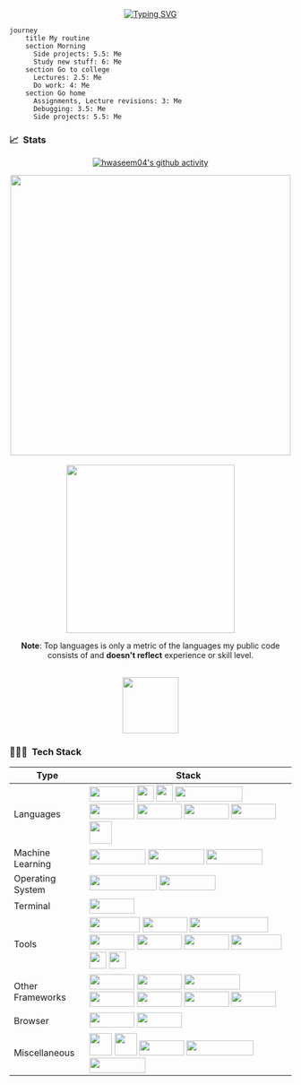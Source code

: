 <!--
Here are some ideas to get you started:

- 🔭 I’m currently working on ...
- 🌱 I’m currently learning ...
- 👯 I’m looking to collaborate on ...
- 🤔 I’m looking for help with ...
- 💬 Ask me about ...
- 📫 How to reach me: ...
- 😄 Pronouns: ...
- ⚡ Fun fact: ...
-->


<div align='center'>
<a href="https://git.io/typing-svg"><img src="https://readme-typing-svg.herokuapp.com?font=Iosevka&pause=1000&color=07F700&background=FF272700&center=true&vCenter=true&width=435&lines=I+am+Muhammad+Waseem+;Undergraduate+Researcher;Computer+Vision+Enthusiast;Love+Training+Neural+Networks" alt="Typing SVG" /></a>
</div>

```mermaid
journey
    title My routine
    section Morning
      Side projects: 5.5: Me
      Study new stuff: 6: Me
    section Go to college
      Lectures: 2.5: Me
      Do work: 4: Me
    section Go home
      Assignments, Lecture revisions: 3: Me
      Debugging: 3.5: Me
      Side projects: 5.5: Me
```

### 📈 &nbsp;Stats
<div align="center">

[![hwaseem04's github activity](https://github-readme-activity-graph.cyclic.app/graph?username=hwaseem04&line=FF0090&theme=chartreuse-dark)](https://github.com/hwaseem04)

<img width="500em" src="https://streak-stats.demolab.com?user=hwaseem04&theme=github-green-purple">

<br>
<br>

<img width="300em" src="https://github-readme-stats-sigma-five.vercel.app/api/top-langs/?username=hwaseem04&layout=compact&theme=radical">


**Note**: Top languages is only a metric of the languages my public code consists of and **doesn't reflect** experience or skill level.

<br>

<img width="100em" src="https://komarev.com/ghpvc/?username=hwaseem04&color=green&style=flat-square">


<br>

</div>

### 🧑🏻‍💻 &nbsp;Tech Stack



<div align='center'>

Type          | Stack
------------- | -------------
Languages      | <img width="80px" height="27px" src="https://img.shields.io/badge/Python-D1D41B?style=for-the-badge&logo=python&logoColor=blue">  <img width="30px" height="29px" src="https://user-images.githubusercontent.com/25181517/192106070-46255bcf-65e6-4c6b-a296-bf8d0d8fb2a7.png"> <img width="30px" src="https://user-images.githubusercontent.com/25181517/192106073-90fffafe-3562-4ff9-a37e-c77a2da0ff58.png"> <img width="120px" height="27px" src="https://img.shields.io/badge/JavaScript-323330?style=for-the-badge&logo=javascript&logoColor=F7DF1E"> <img width="80px" height="27px" src="https://img.shields.io/badge/HTML5-E34F26?style=for-the-badge&logo=html5&logoColor=white"> <img width="80px" height="27px" src="https://img.shields.io/badge/CSS3-1572B6?style=for-the-badge&logo=css3&logoColor=white"> <img width="80px" height="27px" src="https://img.shields.io/badge/MySQL-005C84?style=for-the-badge&logo=mysql&logoColor=white"> <img width="80px" height="27px" src="https://img.shields.io/badge/SQLite-07405E?style=for-the-badge&logo=sqlite&logoColor=white"> <img width="40px" src="https://user-images.githubusercontent.com/25181517/117201156-9a724800-adec-11eb-9a9d-3cd0f67da4bc.png"> 
Machine Learning       |  <img width="100px" height="27px" src="https://img.shields.io/badge/PyTorch-EE4C2C?style=for-the-badge&logo=pytorch&logoColor=white"> <img width="100px" height="27px" src="https://img.shields.io/badge/TensorFlow-FF6F00?style=for-the-badge&logo=tensorflow&logoColor=white">  <img width="100px" height="27px" src="https://img.shields.io/badge/OpenCV-27338e?style=for-the-badge&logo=OpenCV&logoColor=white"> 
Operating System    |  <img width="120px" height="27px" src="https://img.shields.io/badge/apple%20silicon-333333?style=for-the-badge&logo=apple&logoColor=white"> <img width="100px" height="27px" src="https://img.shields.io/badge/Linux_Mint-87CF3E?style=for-the-badge&logo=linux-mint&logoColor=white">  
Terminal       | <img width="80px" height="27px" src="https://img.shields.io/badge/iTerm2-000000?style=for-the-badge&logo=iterm2&logoColor=white"> 
Tools       | <img width="90px" height="27px" src="https://img.shields.io/badge/Overleaf-47A141?style=for-the-badge&logo=Overleaf&logoColor=white"> <img width="80px" height="27px" src="https://img.shields.io/badge/Notion-000000?style=for-the-badge&logo=notion&logoColor=white"> <img width="140px" height="27px" src="https://img.shields.io/badge/Microsoft_Office-D83B01?style=for-the-badge&logo=microsoft-office&logoColor=white">  <img width="80px" height="27px" src="https://img.shields.io/badge/LaTeX-47A141?style=for-the-badge&logo=LaTeX&logoColor=white"> <img width="80px" height="27px" src="https://img.shields.io/badge/Jupyter-F37626.svg?&style=for-the-badge&logo=Jupyter&logoColor=white "> <img width="80px" height="27px" src="https://img.shields.io/badge/conda-342B029.svg?&style=for-the-badge&logo=anaconda&logoColor=white"> <img width="90px" height="27px" src="https://img.shields.io/badge/Spyder%20Ide-FF0000?style=for-the-badge&logo=spyder%20ide&logoColor=white ">   <img width="30px" src="https://user-images.githubusercontent.com/25181517/192108891-d86b6220-e232-423a-bf5f-90903e6887c3.png"> <img width="30px" src="https://user-images.githubusercontent.com/25181517/192108889-232b3431-a585-4b36-a62d-9078bd3641d9.png">
Other Frameworks | <img width="80px" height="27px" src="https://img.shields.io/badge/Pandas-2C2D72?style=for-the-badge&logo=pandas&logoColor=white"> <img width="80px" height="27px" src="https://img.shields.io/badge/Numpy-777BB4?style=for-the-badge&logo=numpy&logoColor=white"> <img width="100px" height="27px" src="https://img.shields.io/badge/scikit_learn-F7931E?style=for-the-badge&logo=scikit-learn&logoColor=white"> <img width="80px" height="27px" src="https://img.shields.io/badge/Flask-000000?style=for-the-badge&logo=flask&logoColor=white"> <img width="80px" height="27px" src="https://img.shields.io/badge/d3.js-F9A03C?style=for-the-badge&logo=d3.js&logoColor=white ">  <img width="80px" height="27px" src="https://img.shields.io/badge/Jekyll-CC0000?style=for-the-badge&logo=Jekyll&logoColor=white"> <img width="80px" height="27px" src="https://img.shields.io/badge/Colab-F9AB00?style=for-the-badge&logo=googlecolab&color=525252 "> 
Browser | <img width="80px" height="27px" src="https://img.shields.io/badge/Safari-001F93?style=for-the-badge&logo=Safari&logoColor=white"> <img width="80px" height="27px" src="https://img.shields.io/badge/Brave-FF1B2D?style=for-the-badge&logo=Brave&logoColor=white">
Miscellaneous       | <img width="40px" src="https://user-images.githubusercontent.com/25181517/192158606-7c2ef6bd-6e04-47cf-b5bc-da2797cb5bda.png"> <img width="40px" src="https://user-images.githubusercontent.com/25181517/192108372-f71d70ac-7ae6-4c0d-8395-51d8870c2ef0.png"> <img width="80px" height="27px" src="https://img.shields.io/badge/Heroku-430098?style=for-the-badge&logo=heroku&logoColor=white"> <img width="120px" height="27px" src="https://img.shields.io/badge/GitHub%20Pages-222222?style=for-the-badge&logo=GitHub%20Pages&logoColor=white"> <img width="100px" height="27px" src="https://img.shields.io/badge/Markdown-000000?style=for-the-badge&logo=markdown&logoColor=white">

</div>




